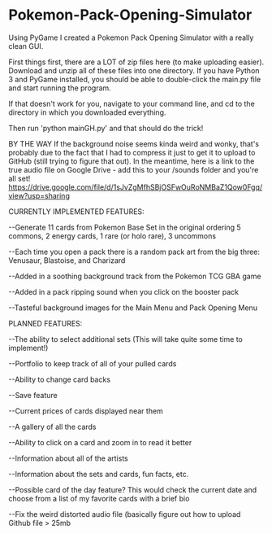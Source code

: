 # Pokemon-Pack-Opening-Simulator
Using PyGame I created a Pokemon Pack Opening Simulator with a really clean GUI.

First things first, there are a LOT of zip files here (to make uploading easier).
Download and unzip all of these files into one directory.
If you have Python 3 and PyGame installed, you should be able to double-click the main.py
file and start running the program.

If that doesn't work for you, navigate to your command line, and cd to the directory
in which you downloaded everything.

Then run 'python mainGH.py' and that should do the trick!

BY THE WAY
If the background noise seems kinda weird and wonky, that's probably due to the
fact that I had to compress it just to get it to upload to GitHub (still
trying to figure that out). In the meantime, here is a link to the true
audio file on Google Drive - add this to your /sounds folder and you're all set!
https://drive.google.com/file/d/1sJvZgMfhSBjOSFwOuRoNMBaZ1Qow0Fgq/view?usp=sharing

CURRENTLY IMPLEMENTED FEATURES:

--Generate 11 cards from Pokemon Base Set in the original ordering
5 commons, 2 energy cards, 1 rare (or holo rare), 3 uncommons

--Each time you open a pack there is a random pack art from the big
three: Venusaur, Blastoise, and Charizard

--Added in a soothing background track from the Pokemon TCG GBA game

--Added in a pack ripping sound when you click on the booster pack

--Tasteful background images for the Main Menu and Pack Opening Menu

PLANNED FEATURES:

--The ability to select additional sets (This will take quite some time to implement!)

--Portfolio to keep track of all of your pulled cards

--Ability to change card backs

--Save feature

--Current prices of cards displayed near them

--A gallery of all the cards

--Ability to click on a card and zoom in to read it better

--Information about all of the artists

--Information about the sets and cards, fun facts, etc.

--Possible card of the day feature? This would check the current date
and choose from a list of my favorite cards with a brief bio

--Fix the weird distorted audio file (basically figure out how to upload
Github file > 25mb

